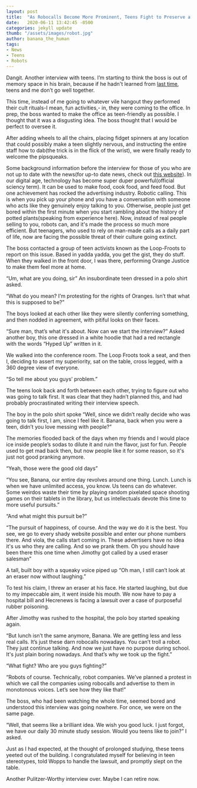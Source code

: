 ```yaml
---
layout: post
title:  "As Robocalls Become More Prominent, Teens Fight to Preserve a Way of Life"
date:   2020-06-11 13:42:45 -0500
categories: jekyll update
thumb: "/assets/images/robot.jpg"
author: banana_the_human
tags:
- News
- Teens
- Robots
---
```

Dangit. Another interview with teens. I’m starting to think the boss is out of memory space in his brain, because if he hadn't learned from [last time](https://hecrenews.github.io/jekyll/update/2020/05/24/teenagers-turn-to-cannibalism-a-way-to-live-by-proverb.html), teens and me don’t go well together.

This time, instead of me going to whatever vile hangout they performed their cult rituals-I mean, fun activities,- in, they were coming to the office. In prep, the boss wanted to make the office as teen-friendly as possible. I thought that it was a disgusting idea. The boss thought that I would be perfect to oversee it.

After adding wheels to all the chairs, placing fidget spinners at any location that could possibly make a teen slightly nervous, and instructing the entire staff how to dab(the trick is in the flick of the wrist), we were finally ready to welcome the pipsqueaks.

Some background information before the interview for those of you who are not up to date with the news(for up-to date news, check out [this website](https://hecrenews.github.io/)). In our digital age, technology has become super duper powerful(official sciency term). It can be used to make food, cook food, and feed food. But one achievement has rocked the advertising industry. Robotic calling. This is when you pick up your phone and you have a conversation with someone who acts like they genuinely enjoy talking to you. Otherwise, people just get bored within the first minute when you start rambling about the history of potted plants(speaking from experience here). Now, instead of real people selling to you, robots can, and it's made the process so much more efficient. But teenagers, who used to rely on man-made calls as a daily part of life, now are facing the possible threat of their culture going extinct.

The boss contacted a group of teen activists known as the Loop-Froots to report on this issue. Based in yadda yadda, you get the gist, they do stuff. When they walked in the front door, I was there, performing Orange Justice to make them feel more at home.

“Um, what are you doing, sir” An insubordinate teen dressed in a polo shirt asked.

“What do you mean? I’m protesting for the rights of Oranges. Isn’t that what this is supposed to be?”

The boys looked at each other like they were silently conferring something, and then nodded in agreement, with pitiful looks on their faces.

“Sure man, that’s what it's about. Now can we start the interview?” Asked another boy, this one dressed in a white hoodie that had a red rectangle with the words “Hyped Up” written in it.

We walked into the conference room. The Loop Froots took a seat, and then I, deciding to assert my superiority, sat on the table, cross legged, with a 360 degree view of everyone.

“So tell me about you guys’ problem.”

The teens look back and forth between each other, trying to figure out who was going to talk first. It was clear that they hadn’t planned this, and had probably procrastinated writing their interview speech.

The boy in the polo shirt spoke “Well, since we didn’t really decide who was going to talk first, I am, since I feel like it. Banana, back when you were a teen, didn’t you love messing with people?”

The memories flooded back of the days when my friends and I would place ice inside people’s sodas to dilute it and ruin the flavor, just for fun. People used to get mad back then, but now people like it for some reason, so it's just not good pranking anymore.

“Yeah, those were the good old days”

“You see, Banana, our entire day revolves around one thing. Lunch. Lunch is when we have unlimited access, you know. Us teens can do whatever. Some weirdos waste their time by playing random pixelated space shooting games on their tablets in the library, but us intellectuals devote this time to more useful pursuits.”

“And what might this pursuit be?”

“The pursuit of happiness, of course. And the way we do it is the best. You see, we go to every shady website possible and enter our phone numbers there. And viola, the calls start coming in. These advertisers have no idea it's us who they are calling. And so we prank them. Oh you should have been there this one time when Jimothy got called by a used eraser salesman”

A tall, built boy with a squeaky voice piped up “Oh man, I still can’t look at an eraser now without laughing.”

To test his claim, I threw an eraser at his face. He started laughing, but due to my impeccable aim, it went inside his mouth. We now have to pay a hospital bill and Hecrenews is facing a lawsuit over a case of purposeful rubber poisoning.

After Jimothy was rushed to the hospital, the polo boy started speaking again.

“But lunch isn’t the same anymore, Banana. We are getting less and less real calls. It’s just these darn robocalls nowadays. You can’t troll a robot. They just continue talking. And now we just have no purpose during school. It's just plain boring nowadays. And that’s why we took up the fight.”

“What fight? Who are you guys fighting?”

“Robots of course. Technically, robot companies. We’ve planned a protest in which we call the companies using robocalls and advertise to them in monotonous voices. Let’s see how they like that!”

The boss, who had been watching the whole time, seemed bored and understood this interview was going nowhere. For once, we were on the same page.

“Well, that seems like a brilliant idea. We wish you good luck. I just forgot, we have our daily 30 minute study session. Would you teens like to join?” I asked.

Just as I had expected, at the thought of prolonged studying, these teens yeeted out of the building. I congratulated myself for believing in teen stereotypes, told Wopps to handle the lawsuit, and promptly slept on the table.

Another Pulitzer-Worthy interview over. Maybe I can retire now.
